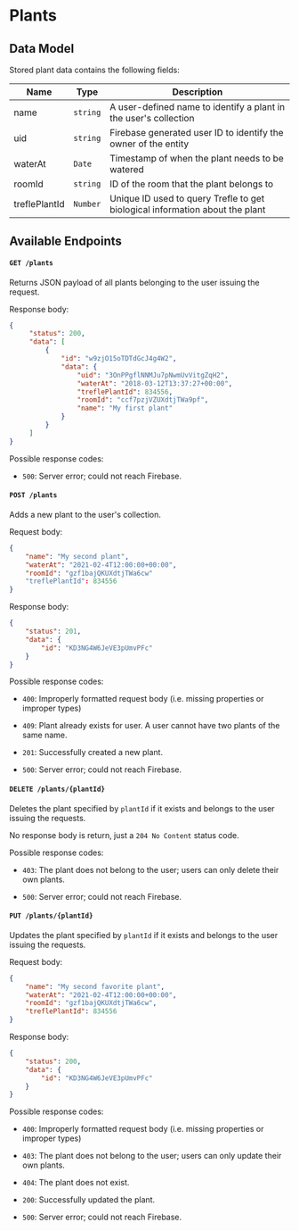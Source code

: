 # Plants

## Data Model

Stored plant data contains the following fields:

| **Name**      | **Type** | **Description**                                                              |
| ------------- | -------- | ---------------------------------------------------------------------------- |
| name          | `string` | A user-defined name to identify a plant in the user's collection             |
| uid           | `string` | Firebase generated user ID to identify the owner of the entity               |
| waterAt       | `Date`   | Timestamp of when the plant needs to be watered                              |
| roomId        | `string` | ID of the room that the plant belongs to                                     |
| treflePlantId | `Number` | Unique ID used to query Trefle to get biological information about the plant |

## Available Endpoints

#### `GET /plants`

Returns JSON payload of all plants belonging to the user issuing the request.

Response body:

```json
{
     "status": 200,
     "data": [
         {
             "id": "w9zjO15oTDTdGcJ4g4W2",
             "data": {
                 "uid": "3OnPPgflNNMJu7pNwmUvVitgZqH2",
                 "waterAt": "2018-03-12T13:37:27+00:00",
                 "treflePlantId": 834556,
                 "roomId": "ccf7pzjVZUXdtjTWa9pf",
                 "name": "My first plant"
             }
         }
     ]
}
```

Possible response codes:

- `500`: Server error; could not reach Firebase.

#### `POST /plants`

Adds a new plant to the user's collection.

Request body:

```json
{    
    "name": "My second plant",    
    "waterAt": "2021-02-4T12:00:00+00:00",   
    "roomId": "gzf1bajQKUXdtjTWa6cw"
    "treflePlantId": 834556
}
```

Response body:

```json
{    
    "status": 201,    
    "data": {        
        "id": "KD3NG4W6JeVE3pUmvPFc"    
    }
}
```

Possible response codes:

- `400`: Improperly formatted request body (i.e. missing properties or improper types)

- `409`: Plant already exists for user. A user cannot have two plants of the same name.

- `201`: Successfully created a new plant.

- `500`: Server error; could not reach Firebase.

#### `DELETE /plants/{plantId}`

Deletes the plant specified by `plantId` if it exists and belongs to the user issuing the requests.

No response body is return, just a `204 No Content` status code.

Possible response codes:

- `403`: The plant does not belong to the user; users can only delete their own plants.

- `500`: Server error; could not reach Firebase.

#### `PUT /plants/{plantId}`

Updates the plant specified by `plantId` if it exists and belongs to the user issuing the requests.

Request body:

```json
{    
    "name": "My second favorite plant",    
    "waterAt": "2021-02-4T12:00:00+00:00", 
    "roomId": "gzf1bajQKUXdtjTWa6cw",   
    "treflePlantId": 834556
}
```

Response body:

```json
{
    "status": 200,
    "data": {
        "id": "KD3NG4W6JeVE3pUmvPFc"
    }
}
```

Possible response codes:

- `400`: Improperly formatted request body (i.e. missing properties or improper types)

- `403`: The plant does not belong to the user; users can only update their own plants.

- `404`: The plant does not exist.

- `200`: Successfully updated the plant.

- `500`: Server error; could not reach Firebase.
